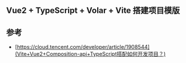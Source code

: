 ## Vue2 + TypeScript + Volar + Vite 搭建项目模版








## 参考

- [https://cloud.tencent.com/developer/article/1908544](Vite+Vue2+Composition-api+TypeScript搭配如何开发项目？)